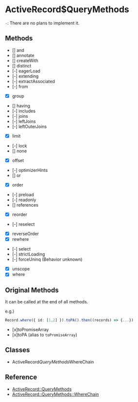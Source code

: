 # ActiveRecord$QueryMethods

`-`: There are no plans to implement it.

## Methods

- [] and
- [] annotate
- [] createWith
- [] distinct
- [-] eagerLoad
- [-] extending
- [-] extractAssociated
- [-] from
- [x] group
- [] having
- [-] includes
- [-] joins
- [-] leftJoins
- [-] leftOuterJoins
- [x] limit
- [-] lock
- [] none
- [x] offset
- [-] optimizerHints
- [] or
- [x] order
- [-] preload
- [-] readonly
- [] references
- [x] reorder
- [-] reselect
- [x] reverseOrder
- [x] rewhere
- [-] select
- [-] strictLoading
- [-] forceUninq (Behavior unknown)
- [x] unscope
- [x] where

## Original Methods

It can be called at the end of all methods.

e.g.)

```ts
Record.where({ id: [1,2] }).toPA().then((records) => {...})
```

- [x]toPromiseArray
- [x]toPA (alias to `toPromiseArray`)

## Classes

- ActiveRecord$QueryMethods$WhereChain

## Reference

- [ActiveRecord::QueryMethods](https://api.rubyonrails.org/v6.1.0/classes/ActiveRecord/QueryMethods.html)
- [ActiveRecord::QueryMethods::WhereChain](https://api.rubyonrails.org/v6.1.0/classes/ActiveRecord/QueryMethods/WhereChain.html)
